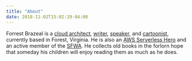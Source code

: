 ```yaml
---
title: "About"
date: 2018-11-02T15:02:29-04:00
---
```


Forrest Brazeal is a [cloud architect](https://www.trek10.com/blog/authors/forrest-brazeal), [writer](http://www.isfdb.org/cgi-bin/ea.cgi?277782), [speaker](https://www.youtube.com/watch?v=FgiiakJoJCA), and [cartoonist](https://read.acloud.guru/acg-faas-and-furious-b9574b6675c5), currently based in Forest, Virginia. He is also an [AWS Serverless Hero](https://aws.amazon.com/developer/community/heroes/forrest-brazeal/) and an active member of the [SFWA](http://speakers.sfwa.org/profiles/forrest-brazeal/). He collects old books in the forlorn hope that someday his children will enjoy reading them as much as he does.
